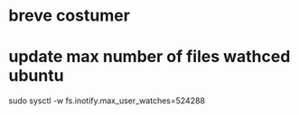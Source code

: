 # breve costumer


# update max number of files wathced ubuntu
 sudo sysctl -w fs.inotify.max_user_watches=524288
